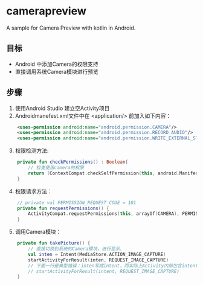 # camerapreview
A sample for Camera Preview with kotlin in Android.
## 目标
* Android 中添加Camera的权限支持
* 直接调用系统Camera模块进行预览
## 步骤
1. 使用Android Studio 建立空Activity项目
2. Androidmanefest.xml文件中在 <application/\> 前加入如下内容：
``` xml
    <uses-permission android:name="android.permission.CAMERA"/>
    <uses-permission android:name="android.permission.RECORD_AUDIO"/>
    <uses-permission android:name="android.permission.WRITE_EXTERNAL_STORAGE"/>
```
3. 权限检测方法:
``` kotlin
    private fun checkPermissions() : Boolean{
        // 检查使用camera的权限
        return (ContextCompat.checkSelfPermission(this, android.Manifest.permission.CAMERA) == PackageManager.PERMISSION_GRANTED )
    }
```
4. 权限请求方法：
``` kotlin
    // private val PERMISSION_REQUEST_CODE = 101
    private fun requestPermissions() {
        ActivityCompat.requestPermissions(this, arrayOf(CAMERA), PERMISSION_REQUEST_CODE)
    }
```
5. 调用Camera模块：
``` kotlin
    private fun takePicture() {
        // 直接切换到系统的Camera模块，进行显示.
        val inten = Intent(MediaStore.ACTION_IMAGE_CAPTURE)
        startActivityForResult(inten, REQUEST_IMAGE_CAPTURE)
        // 下面一行是典型错误：inten写成intent，而实际上Activity内部包含intent
        // startActivityForResult(intent, REQUEST_IMAGE_CAPTURE)
    }
```